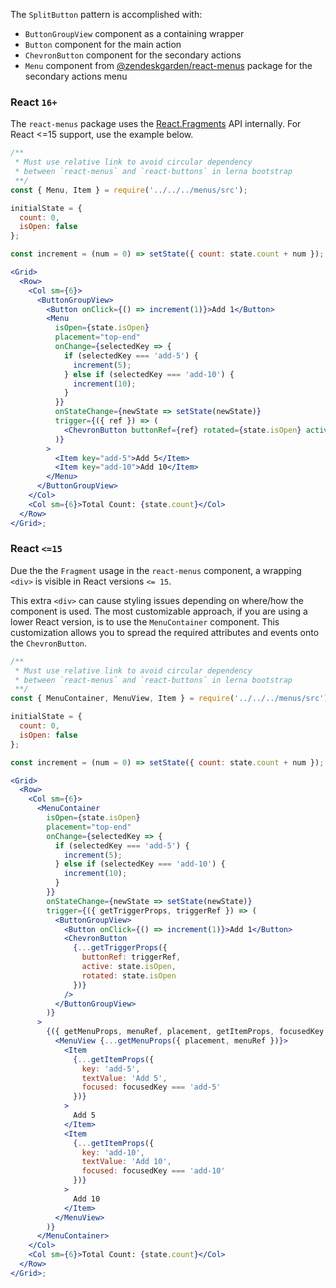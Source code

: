 The `SplitButton` pattern is accomplished with:

- `ButtonGroupView` component as a containing wrapper
- `Button` component for the main action
- `ChevronButton` component for the secondary actions
- `Menu` component from [@zendeskgarden/react-menus](https://garden.zendesk.com/react-components/menus/)
  package for the secondary actions menu

### React `16+`

The `react-menus` package uses the [React.Fragments](https://reactjs.org/docs/fragments.html)
API internally. For React <=15 support, use the example below.

```jsx
/**
 * Must use relative link to avoid circular dependency
 * between `react-menus` and `react-buttons` in lerna bootstrap
 **/
const { Menu, Item } = require('../../../menus/src');

initialState = {
  count: 0,
  isOpen: false
};

const increment = (num = 0) => setState({ count: state.count + num });

<Grid>
  <Row>
    <Col sm={6}>
      <ButtonGroupView>
        <Button onClick={() => increment(1)}>Add 1</Button>
        <Menu
          isOpen={state.isOpen}
          placement="top-end"
          onChange={selectedKey => {
            if (selectedKey === 'add-5') {
              increment(5);
            } else if (selectedKey === 'add-10') {
              increment(10);
            }
          }}
          onStateChange={newState => setState(newState)}
          trigger={({ ref }) => (
            <ChevronButton buttonRef={ref} rotated={state.isOpen} active={state.isOpen} />
          )}
        >
          <Item key="add-5">Add 5</Item>
          <Item key="add-10">Add 10</Item>
        </Menu>
      </ButtonGroupView>
    </Col>
    <Col sm={6}>Total Count: {state.count}</Col>
  </Row>
</Grid>;
```

### React `<=15`

Due the the `Fragment` usage in the `react-menus` component, a wrapping `<div>`
is visible in React versions `<= 15`.

This extra `<div>` can cause styling issues depending on where/how the
component is used. The most customizable approach, if you are using a
lower React version, is to use the `MenuContainer` component. This
customization allows you to spread the required attributes and events
onto the `ChevronButton`.

```jsx
/**
 * Must use relative link to avoid circular dependency
 * between `react-menus` and `react-buttons` in lerna bootstrap
 **/
const { MenuContainer, MenuView, Item } = require('../../../menus/src');

initialState = {
  count: 0,
  isOpen: false
};

const increment = (num = 0) => setState({ count: state.count + num });

<Grid>
  <Row>
    <Col sm={6}>
      <MenuContainer
        isOpen={state.isOpen}
        placement="top-end"
        onChange={selectedKey => {
          if (selectedKey === 'add-5') {
            increment(5);
          } else if (selectedKey === 'add-10') {
            increment(10);
          }
        }}
        onStateChange={newState => setState(newState)}
        trigger={({ getTriggerProps, triggerRef }) => (
          <ButtonGroupView>
            <Button onClick={() => increment(1)}>Add 1</Button>
            <ChevronButton
              {...getTriggerProps({
                buttonRef: triggerRef,
                active: state.isOpen,
                rotated: state.isOpen
              })}
            />
          </ButtonGroupView>
        )}
      >
        {({ getMenuProps, menuRef, placement, getItemProps, focusedKey }) => (
          <MenuView {...getMenuProps({ placement, menuRef })}>
            <Item
              {...getItemProps({
                key: 'add-5',
                textValue: 'Add 5',
                focused: focusedKey === 'add-5'
              })}
            >
              Add 5
            </Item>
            <Item
              {...getItemProps({
                key: 'add-10',
                textValue: 'Add 10',
                focused: focusedKey === 'add-10'
              })}
            >
              Add 10
            </Item>
          </MenuView>
        )}
      </MenuContainer>
    </Col>
    <Col sm={6}>Total Count: {state.count}</Col>
  </Row>
</Grid>;
```
